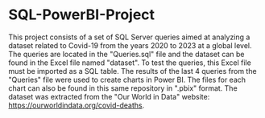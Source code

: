 # SQL-PowerBI-Project
This project consists of a set of SQL Server queries aimed at analyzing a dataset related to Covid-19 from the years 2020 to 2023 at a global level. The queries are located in the "Queries.sql" file and the dataset can be found in the Excel file named "dataset". To test the queries, this Excel file must be imported as a SQL table. The results of the last 4 queries from the "Queries" file were used to create charts in Power BI. The files for each chart can also be found in this same repository in ".pbix" format. The dataset was extracted from the "Our World in Data" website: https://ourworldindata.org/covid-deaths.
